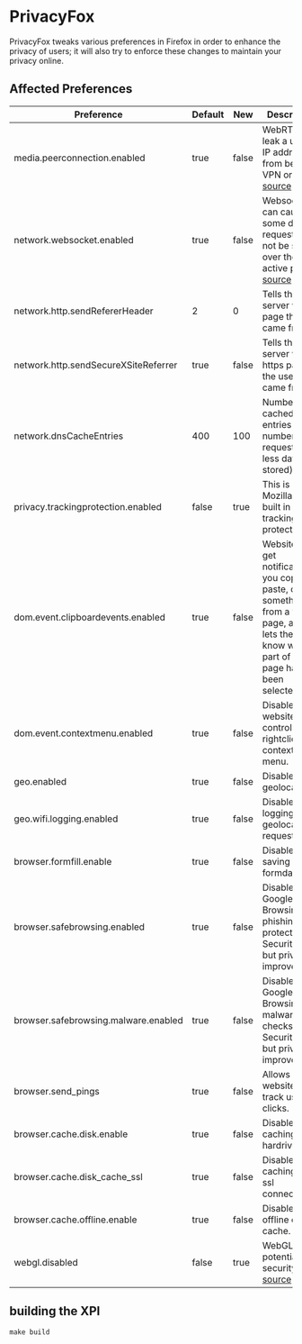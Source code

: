# PrivacyFox
PrivacyFox tweaks various preferences in Firefox in order to enhance the privacy of users; it will also try to enforce these changes to maintain your privacy online.

## Affected Preferences

| Preference                           | Default | New   | Description |
|--------------------------------------|---------|-------|-------------|
| media.peerconnection.enabled         | true    | false | WebRTC can leak a users IP address from behind a VPN or proxy. [source](https://github.com/diafygi/webrtc-ips) |
| network.websocket.enabled            | true    | false | Websockets can cause some dns requests to not be send over the active proxy. [source](https://blog.torproject.org/blog/firefox-security-bug-proxy-bypass-current-tbbs) |
| network.http.sendRefererHeader       | 2       | 0     | Tells the server which page the user came from. |
| network.http.sendSecureXSiteReferrer | true    | false | Tells the server which https page the user came from. |
| network.dnsCacheEntries              | 400     | 100   | Number of cached DNS entries (lower number=more requests but less data stored). |
| privacy.trackingprotection.enabled   | false   | true  | This is Mozilla’s new built in tracking protection. |
| dom.event.clipboardevents.enabled    | true    | false | Websites can get notifications if you copy, paste, or cut something from a web page, and it lets them know which part of the page had been selected. |
| dom.event.contextmenu.enabled        | true    | false | Disables website control over rightclick context menu. |
| geo.enabled                          | true    | false | Disables geolocation. |
| geo.wifi.logging.enabled             | true    | false | Disables logging geolocation requests. |
| browser.formfill.enable              | true    | false | Disables saving of formdata. |
| browser.safebrowsing.enabled         | true    | false | Disable Google Safe Browsing and phishing protection. Security risk, but privacy improvement. |
| browser.safebrowsing.malware.enabled | true    | false | Disable Google Safe Browsing malware checks. Security risk, but privacy improvement. |
| browser.send_pings                   | true    | false | Allows websites to track users clicks. |
| browser.cache.disk.enable            | true    | false | Disables caching on hardrive. |
| browser.cache.disk_cache_ssl         | true    | false | Disables caching for ssl connections. |
| browser.cache.offline.enable         | true    | false | Disables the offline disk cache. |
| webgl.disabled                       | false   | true  | WebGL is a potential security risk. [source](http://security.stackexchange.com/questions/13799/is-webgl-a-security-concern) |

## building the XPI
```
make build
```
